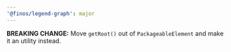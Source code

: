 ```yaml
---
'@finos/legend-graph': major
---
```


**BREAKING CHANGE:** Move `getRoot()` out of `PackageableElement` and make it an utility instead.
